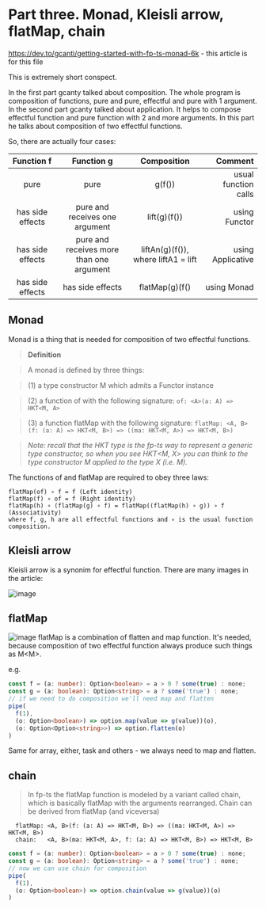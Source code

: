 # Part three. Monad, Kleisli arrow, flatMap, chain

https://dev.to/gcanti/getting-started-with-fp-ts-monad-6k - this article is for this file

This is extremely short conspect.

In the first part gcanty talked about composition. The whole program is composition of functions, pure and pure, effectful and pure with 1 argument.
In the second part gcanty talked about application. It helps to compose effectful function and pure function with 2 and more arguments.
In this part he talks about composition of two effectful functions. 

So, there are actually four cases:

| Function f    | Function g    | Composition  |Comment|
|:-------------:|:-------------:|:-----:| ---:|
| pure | pure | g(f()) | usual function calls |
| has side effects| pure and receives one argument | lift(g)(f()) | using Functor |
| has side effects | pure and receives more than one argument | liftAn(g)(f()), where liftA1 = lift | using Applicative |
| has side effects |  has side effects | flatMap(g)(f() | using Monad |

## Monad

Monad is a thing that is needed for composition of two effectful functions.

> **Definition**

> A monad is defined by three things:

> (1) a type constructor M which admits a Functor instance

> (2) a function of with the following signature: `of: <A>(a: A) => HKT<M, A>`

> (3) a function flatMap with the following signature: `flatMap: <A, B>(f: (a: A) => HKT<M, B>) => ((ma: HKT<M, A>) => HKT<M, B>)`

> *Note: recall that the HKT type is the fp-ts way to represent a generic type constructor,
so when you see HKT<M, X> you can think to the type constructor M applied to the type X (i.e. M<X>).*

The functions of and flatMap are required to obey three laws:
```
flatMap(of) ∘ f = f (Left identity)
flatMap(f) ∘ of = f (Right identity)
flatMap(h) ∘ (flatMap(g) ∘ f) = flatMap((flatMap(h) ∘ g)) ∘ f (Associativity)
where f, g, h are all effectful functions and ∘ is the usual function composition.
```
  
##  Kleisli arrow

Kleisli arrow is a synonim for effectful function. There are many images in the article: 
  
![image](https://user-images.githubusercontent.com/25547439/198899158-e62db603-7922-4f34-8bf2-0ac0cd00353c.png)
  
## flatMap
  ![image](https://user-images.githubusercontent.com/25547439/198899211-06d58f02-f4c2-4b5f-b0b1-d5bdcca94714.png)
flatMap is a combination of flatten and map function. It's needed, because composition of two effectful function always produce such things as M<M<C>>.
  
  e.g. 
  ``` typescript
  const f = (a: number): Option<boolean> = a > 0 ? some(true) : none;
  const g = (a: boolean): Option<string> = a ? some('true') : none;
 // if we need to do composition we'll need map and flatten
  pipe(
    f(1),
    (o: Option<boolean>) => option.map(value => g(value))(o),
    (o: Option<Option<string>>) => option.flatten(o)
  )
  ```
 
  Same for array, either, task and others - we always need to map and flatten.
  
## chain
> In fp-ts the flatMap function is modeled by a variant called chain, which is basically flatMap with the arguments rearranged. 
  Chain can be derived from flatMap (and viceversa)
  
```
  flatMap: <A, B>(f: (a: A) => HKT<M, B>) => ((ma: HKT<M, A>) => HKT<M, B>)
  chain:   <A, B>(ma: HKT<M, A>, f: (a: A) => HKT<M, B>) => HKT<M, B>
```

  ``` typescript
  const f = (a: number): Option<boolean> = a > 0 ? some(true) : none;
  const g = (a: boolean): Option<string> = a ? some('true') : none;
 // now we can use chain for composition
  pipe(
    f(1),
    (o: Option<boolean>) => option.chain(value => g(value))(o)
  )
  ```
